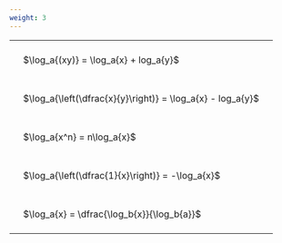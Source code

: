 ```yaml
---
weight: 3
---
```


<style type="text/css">
#T_d8b6c th.col_heading {
  text-align: left;
  font-size: 1em;
}
#T_d8b6c td {
  text-align: left;
  font-size: 1em;
  padding: 1.5em;
}
</style>
<table id="T_d8b6c">
  <thead>
  </thead>
  <tbody>
    <tr>
      <td id="T_d8b6c_row0_col0" class="data row0 col0" >$\log_a{(xy)} = \log_a{x} + log_a{y}$</td>
    </tr>
    <tr>
      <td id="T_d8b6c_row1_col0" class="data row1 col0" >$\log_a{\left(\dfrac{x}{y}\right)} = \log_a{x} - log_a{y}$</td>
    </tr>
    <tr>
      <td id="T_d8b6c_row2_col0" class="data row2 col0" >$\log_a{x^n} = n\log_a{x}$</td>
    </tr>
    <tr>
      <td id="T_d8b6c_row3_col0" class="data row3 col0" >$\log_a{\left(\dfrac{1}{x}\right)} = -\log_a{x}$</td>
    </tr>
    <tr>
      <td id="T_d8b6c_row4_col0" class="data row4 col0" >$\log_a{x} = \dfrac{\log_b{x}}{\log_b{a}}$</td>
    </tr>
  </tbody>
</table>
